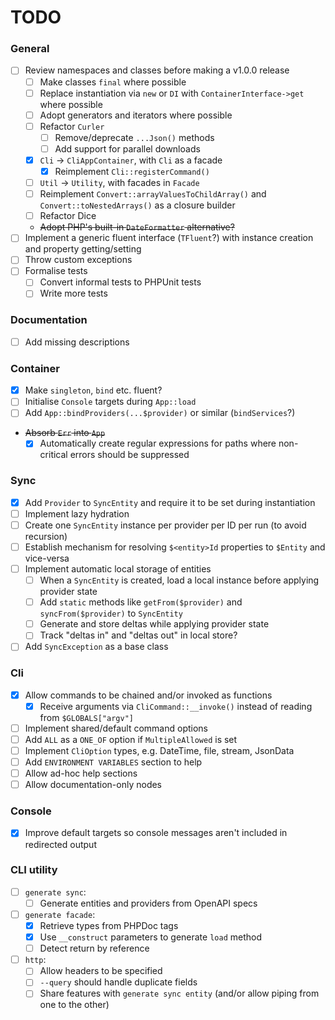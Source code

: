 # TODO

### General
- [ ] Review namespaces and classes before making a v1.0.0 release
  - [ ] Make classes `final` where possible
  - [ ] Replace instantiation via `new` or `DI` with `ContainerInterface->get` where possible
  - [ ] Adopt generators and iterators where possible
  - [ ] Refactor `Curler`
    - [ ] Remove/deprecate `...Json()` methods
    - [ ] Add support for parallel downloads
  - [x] `Cli` -> `CliAppContainer`, with `Cli` as a facade
    - [x] Reimplement `Cli::registerCommand()`
  - [ ] `Util` -> `Utility`, with facades in `Facade`
  - [ ] Reimplement `Convert::arrayValuesToChildArray()` and `Convert::toNestedArrays()` as a closure builder
  - [ ] Refactor Dice
  - ~~Adopt PHP's built-in `DateFormatter` alternative?~~
- [ ] Implement a generic fluent interface (`TFluent`?) with instance creation and property getting/setting
- [ ] Throw custom exceptions
- [ ] Formalise tests
  - [ ] Convert informal tests to PHPUnit tests
  - [ ] Write more tests

### Documentation
- [ ] Add missing descriptions

### Container
- [x] Make `singleton`, `bind` etc. fluent?
- [ ] Initialise `Console` targets during `App::load`
- [ ] Add `App::bindProviders(...$provider)` or similar (`bindServices`?)
- ~~Absorb `Err` into `App`~~
  - [x] Automatically create regular expressions for paths where non-critical errors should be suppressed

### Sync
- [x] Add `Provider` to `SyncEntity` and require it to be set during instantiation
- [ ] Implement lazy hydration
- [ ] Create one `SyncEntity` instance per provider per ID per run (to avoid recursion)
- [ ] Establish mechanism for resolving `$<entity>Id` properties to `$Entity` and vice-versa
- [ ] Implement automatic local storage of entities
  - [ ] When a `SyncEntity` is created, load a local instance before applying provider state
  - [ ] Add `static` methods like `getFrom($provider)` and `syncFrom($provider)` to `SyncEntity`
  - [ ] Generate and store deltas while applying provider state
  - [ ] Track "deltas in" and "deltas out" in local store?
- [ ] Add `SyncException` as a base class

### Cli
- [x] Allow commands to be chained and/or invoked as functions
  - [x] Receive arguments via `CliCommand::__invoke()` instead of reading from `$GLOBALS["argv"]`
- [ ] Implement shared/default command options
- [ ] Add `ALL` as a `ONE_OF` option if `MultipleAllowed` is set
- [ ] Implement `CliOption` types, e.g. DateTime, file, stream, JsonData
- [ ] Add `ENVIRONMENT VARIABLES` section to help
- [ ] Allow ad-hoc help sections
- [ ] Allow documentation-only nodes

### Console
- [x] Improve default targets so console messages aren't included in redirected output

### CLI utility
- [ ] `generate sync`:
  - [ ] Generate entities and providers from OpenAPI specs
- [ ] `generate facade`:
  - [x] Retrieve types from PHPDoc tags
  - [x] Use `__construct` parameters to generate `load` method
  - [ ] Detect return by reference
- [ ] `http`:
  - [ ] Allow headers to be specified
  - [ ] `--query` should handle duplicate fields
  - [ ] Share features with `generate sync entity` (and/or allow piping from one to the other)
